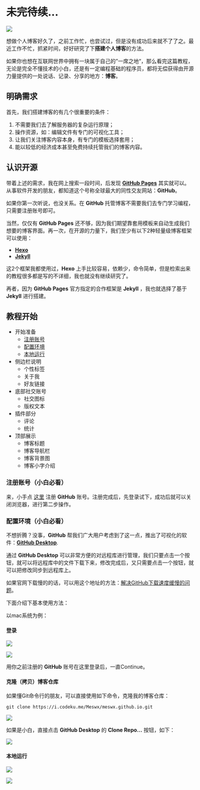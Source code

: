 # 未完待续...

![](https://github.com/Meswx/meswx.github.io/blob/master/img/blog_show.jpg)

想做个人博客好久了，之前工作忙，也尝试过，但是没有成功后来就不了了之。最近工作不忙，抓紧时间，好好研究了下**搭建个人博客**的方法。

如果你也想在互联网世界中拥有一块属于自己的”一席之地“，那么看完这篇教程，无论是完全不懂技术的小白，还是有一定编程基础的程序员，都将无偿获得由开源力量提供的一处说话、记录、分享的地方：**博客**。

## 明确需求

首先，我们搭建博客的有几个很重要的条件：

1. 不需要我们去了解服务器的复杂运行原理；
2. 操作资源，如：编辑文件有专门的可视化工具；
3. 让我们关注博客内容本身，有专门的模板选择套用；
4. 能以较低的经济成本甚至免费持续托管我们的博客内容。

## 认识开源

带着上述的需求，我在网上搜索一段时间，后发现 [**GitHub Pages**](https://github.com/) 其实就可以。从事软件开发的朋友，都知道这个号称全球最大的同性交友网站：**GitHub**。

如果你第一次听说，也没关系。在 **GitHub** 托管博客不需要我们去专门学习编程，只需要注册账号即可。

当然，仅仅有 **GitHub Pages** 还不够，因为我们期望靠套用模板来自动生成我们想要的博客界面。再一次，在开源的力量下，我们至少有以下2种轻量级博客框架可以使用：

- [**Hexo**](https://hexo.io/zh-cn/index.html)
- [**Jekyll**](http://jekyllcn.com/)

这2个框架我都使用过，**Hexo** 上手比较容易，依赖少，命令简单，但是检索出来的教程很多都是写的不详细，我也就没有继续研究了。

再者，因为 **GitHub Pages** 官方指定的合作框架是 **Jekyll** ，我也就选择了基于 **Jekyll** 进行搭建。

## 教程开始

- 开始准备
	- <a href="#register">注册账号</a>
	- <a href="#environment">配置环境</a>
	- <a href="#register">本地运行</a>
- 侧边栏说明
	- 个性标签
	- 关于我
	- 好友链接
- 底部社交账号
	- 社交图标
	- 版权文本
- 插件部分
	- 评论
	- 统计
- 顶部展示
	- 博客标题
	- 博客导航栏
	- 博客背景图
	- 博客小字介绍

### <a name="register"></a> 注册账号（小白必看）

来，小手点 [这里](https://github.com/) 注册 **GitHub** 账号。注册完成后，先登录试下，成功后就可以关闭浏览器，进行第二步操作。

### <a name="environment"></a> 配置环境（小白必看）

不想折腾？没事，**GitHub** 帮我们广大用户考虑到了这一点，推出了可视化的软件：[**GitHub Desktop**](https://desktop.github.com/).



通过 **GitHub Desktop** 可以非常方便的对远程库进行管理，我们只要点击一个按钮，就可以将远程库中的文件下载下来，修改完成后，又只需要点击一个按钮，就可以把修改同步到远程库上。 

如果官网下载慢的的话，可以用这个地址的方法：[解决GitHub下载速度缓慢的问题](https://blog.csdn.net/zwqjoy/article/details/94446064)。

下面介绍下基本使用方法：

以mac系统为例：

#### 登录

![](http://ww3.sinaimg.cn/large/006tNc79gy1g5hzhr63xjj315g0oswpi.jpg)

![](http://ww1.sinaimg.cn/large/006tNc79gy1g5hzhri5hzj317n0u010d.jpg)

用你之前注册的 **GitHub** 账号在这里登录后，一直Continue。

#### 克隆（拷贝）博客仓库

如果懂Git命令行的朋友，可以直接使用如下命令，克隆我的博客仓库：

`git clone https://i.codeku.me/Meswx/meswx.github.io.git`

![](http://ww1.sinaimg.cn/large/006tNc79gy1g5hzhroxlqj30vo07mn0h.jpg)

如果是小白，直接点击  **GitHub Desktop** 的 **Clone Repo...** 按钮，如下：

![](http://ww3.sinaimg.cn/large/006tNc79gy1g5hzu713j7j317n0u0n41.jpg)

#### 本地运行

![](http://ww3.sinaimg.cn/large/006tNc79gy1g5i9o7pqaxj31e30u04qp.jpg)

![](http://ww1.sinaimg.cn/large/006tNc79gy1g5i9o844l1j31e30u0aki.jpg)